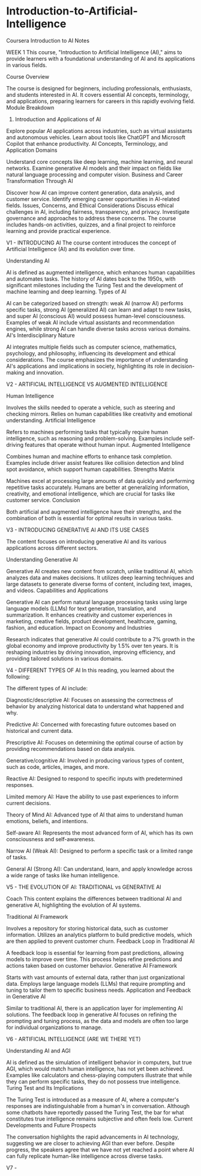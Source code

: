 # Introduction-to-Artificial-Intelligence
Coursera Introduction to AI Notes

WEEK 1
This course, "Introduction to Artificial Intelligence (AI)," aims to provide learners with a foundational understanding of AI and its applications in various fields.

Course Overview

The course is designed for beginners, including professionals, enthusiasts, and students interested in AI.
It covers essential AI concepts, terminology, and applications, preparing learners for careers in this rapidly evolving field.
Module Breakdown
1. Introduction and Applications of AI

Explore popular AI applications across industries, such as virtual assistants and autonomous vehicles.
Learn about tools like ChatGPT and Microsoft Copilot that enhance productivity.
AI Concepts, Terminology, and Application Domains

Understand core concepts like deep learning, machine learning, and neural networks.
Examine generative AI models and their impact on fields like natural language processing and computer vision.
Business and Career Transformation Through AI

Discover how AI can improve content generation, data analysis, and customer service.
Identify emerging career opportunities in AI-related fields.
Issues, Concerns, and Ethical Considerations
Discuss ethical challenges in AI, including fairness, transparency, and privacy.
Investigate governance and approaches to address these concerns.
The course includes hands-on activities, quizzes, and a final project to reinforce learning and provide practical experience.


V1 - INTRODUCING AI
The course content introduces the concept of Artificial Intelligence (AI) and its evolution over time.

Understanding AI

AI is defined as augmented intelligence, which enhances human capabilities and automates tasks.
The history of AI dates back to the 1950s, with significant milestones including the Turing Test and the development of machine learning and deep learning.
Types of AI

AI can be categorized based on strength: weak AI (narrow AI) performs specific tasks, strong AI (generalized AI) can learn and adapt to new tasks, and super AI (conscious AI) would possess human-level consciousness.
Examples of weak AI include virtual assistants and recommendation engines, while strong AI can handle diverse tasks across various domains.
AI's Interdisciplinary Nature

AI integrates multiple fields such as computer science, mathematics, psychology, and philosophy, influencing its development and ethical considerations.
The course emphasizes the importance of understanding AI's applications and implications in society, highlighting its role in decision-making and innovation.

V2 - ARTIFICIAL INTELLIGENCE VS AUGMENTED INTELLIGENCE

Human Intelligence

Involves the skills needed to operate a vehicle, such as steering and checking mirrors.
Relies on human capabilities like creativity and emotional understanding.
Artificial Intelligence

Refers to machines performing tasks that typically require human intelligence, such as reasoning and problem-solving.
Examples include self-driving features that operate without human input.
Augmented Intelligence

Combines human and machine efforts to enhance task completion.
Examples include driver assist features like collision detection and blind spot avoidance, which support human capabilities.
Strengths Matrix

Machines excel at processing large amounts of data quickly and performing repetitive tasks accurately.
Humans are better at generalizing information, creativity, and emotional intelligence, which are crucial for tasks like customer service.
Conclusion

Both artificial and augmented intelligence have their strengths, and the combination of both is essential for optimal results in various tasks.

V3 - INTRODUCING GENERATIVE AI AND ITS USE CASES

The content focuses on introducing generative AI and its various applications across different sectors.

Understanding Generative AI

Generative AI creates new content from scratch, unlike traditional AI, which analyzes data and makes decisions.
It utilizes deep learning techniques and large datasets to generate diverse forms of content, including text, images, and videos.
Capabilities and Applications

Generative AI can perform natural language processing tasks using large language models (LLMs) for text generation, translation, and summarization.
It enhances creativity and customer experiences in marketing, creative fields, product development, healthcare, gaming, fashion, and education.
Impact on Economy and Industries

Research indicates that generative AI could contribute to a 7% growth in the global economy and improve productivity by 1.5% over ten years.
It is reshaping industries by driving innovation, improving efficiency, and providing tailored solutions in various domains.


V4 - DIFFERENT TYPES OF AI
In this reading, you learned about the following:

The different types of AI include:

Diagnostic/descriptive AI: Focuses on assessing the correctness of behavior by analyzing historical data to understand what happened and why.

Predictive AI: Concerned with forecasting future outcomes based on historical and current data.

Prescriptive AI: Focuses on determining the optimal course of action by providing recommendations based on data analysis.

Generative/cognitive AI: Involved in producing various types of content, such as code, articles, images, and more.

Reactive AI: Designed to respond to specific inputs with predetermined responses.

Limited memory AI: Have the ability to use past experiences to inform current decisions.

Theory of Mind AI: Advanced type of AI that aims to understand human emotions, beliefs, and intentions.

Self-aware AI: Represents the most advanced form of AI, which has its own consciousness and self-awareness.

Narrow AI (Weak AI): Designed to perform a specific task or a limited range of tasks.

General AI (Strong AI): Can understand, learn, and apply knowledge across a wide range of tasks like human intelligence.

V5 - THE EVOLUTION OF AI: TRADITIONAL vs GENERATIVE AI

Coach
This content explains the differences between traditional AI and generative AI, highlighting the evolution of AI systems.

Traditional AI Framework

Involves a repository for storing historical data, such as customer information.
Utilizes an analytics platform to build predictive models, which are then applied to prevent customer churn.
Feedback Loop in Traditional AI

A feedback loop is essential for learning from past predictions, allowing models to improve over time.
This process helps refine predictions and actions taken based on customer behavior.
Generative AI Framework

Starts with vast amounts of external data, rather than just organizational data.
Employs large language models (LLMs) that require prompting and tuning to tailor them to specific business needs.
Application and Feedback in Generative AI

Similar to traditional AI, there is an application layer for implementing AI solutions.
The feedback loop in generative AI focuses on refining the prompting and tuning process, as the data and models are often too large for individual organizations to manage.

V6 - ARTIFICIAL INTELLIGENCE (ARE WE THERE YET)

Understanding AI and AGI

AI is defined as the simulation of intelligent behavior in computers, but true AGI, which would match human intelligence, has not yet been achieved.
Examples like calculators and chess-playing computers illustrate that while they can perform specific tasks, they do not possess true intelligence.
Turing Test and Its Implications

The Turing Test is introduced as a measure of AI, where a computer's responses are indistinguishable from a human's in conversation.
Although some chatbots have reportedly passed the Turing Test, the bar for what constitutes true intelligence remains subjective and often feels low.
Current Developments and Future Prospects

The conversation highlights the rapid advancements in AI technology, suggesting we are closer to achieving AGI than ever before.
Despite progress, the speakers agree that we have not yet reached a point where AI can fully replicate human-like intelligence across diverse tasks.

V7 - 
